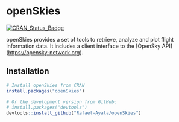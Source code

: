 # openSkies
<!-- badges: start -->
[![CRAN_Status_Badge](http://www.r-pkg.org/badges/version/devtools)](https://cran.r-project.org/package=devtools)
<!-- badges: end -->

openSkies provides a set of tools to retrieve, analyze and plot flight
information data. It includes a client interface to the [OpenSky API] 
(https://opensky-network.org). 

## Installation

```r
# Install openSkies from CRAN
install.packages("openSkies")

# Or the development version from GitHub:
# install.packages("devtools")
devtools::install_github("Rafael-Ayala/openSkies")
```
